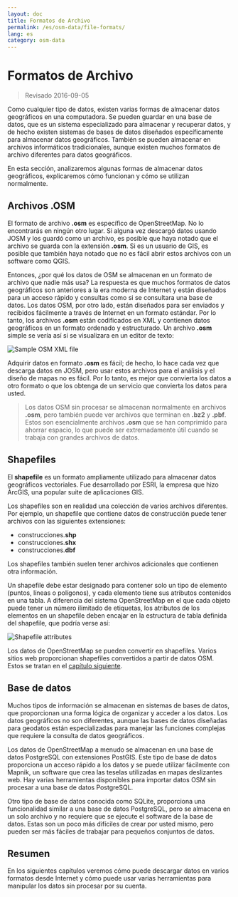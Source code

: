 ```yaml
---
layout: doc
title: Formatos de Archivo
permalink: /es/osm-data/file-formats/
lang: es
category: osm-data
---
```


Formatos de Archivo
=============

> Revisado 2016-09-05

Como cualquier tipo de datos, existen varias formas de almacenar datos geográficos en una computadora. Se pueden guardar en una base de datos, que es un sistema especializado para almacenar y recuperar datos, y de hecho existen sistemas de bases de datos diseñados específicamente para almacenar datos geográficos. También se pueden almacenar en archivos informáticos tradicionales, aunque existen muchos formatos de archivo diferentes para datos geográficos.   

En esta sección, analizaremos algunas formas de almacenar datos geográficos, explicaremos cómo funcionan y cómo se utilizan normalmente.   

Archivos .OSM
-----------

El formato de archivo **.osm** es específico de OpenStreetMap. No lo encontrarás en ningún otro lugar. Si alguna vez descargó datos usando JOSM y los guardó como un archivo, es posible que haya notado que el archivo se guarda con la extensión **.osm**. Si es un usuario de GIS, es posible que también haya notado que no es fácil abrir estos archivos con un software como QGIS.   

Entonces, ¿por qué los datos de OSM se almacenan en un formato de archivo que nadie más usa? La respuesta es que muchos formatos de datos geográficos son anteriores a la era moderna de Internet y están diseñados para un acceso rápido y consultas como si se consultara una base de datos. Los datos OSM, por otro lado, están diseñados para ser enviados y recibidos fácilmente a través de Internet en un formato estándar. Por lo tanto, los archivos **.osm** están codificados en XML y contienen datos geográficos en un formato ordenado y estructurado. Un archivo **.osm** simple se vería así si se visualizara en un editor de texto:   

![Sample OSM XML file][]

Adquirir datos en formato **.osm** es fácil; de hecho, lo hace cada vez que descarga datos en JOSM, pero usar estos archivos para el análisis y el diseño de mapas no es fácil. Por lo tanto, es mejor que convierta los datos a otro formato o que los obtenga de un servicio que convierta los datos para usted.   

> Los datos OSM sin procesar se almacenan normalmente en archivos **.osm**, pero también puede ver archivos que terminan en **.bz2** y **.pbf**. Estos son esencialmente archivos **.osm** que se han comprimido para ahorrar espacio, lo que puede ser extremadamente útil cuando se trabaja con grandes archivos de datos.   

Shapefiles
----------

El **shapefile** es un formato ampliamente utilizado para almacenar datos geográficos vectoriales. Fue desarrollado por ESRI, la empresa que hizo ArcGIS, una popular suite de aplicaciones GIS.   

Los shapefiles son en realidad una colección de varios archivos diferentes. Por ejemplo, un shapefile que contiene datos de construcción puede tener archivos con las siguientes extensiones:   

-	construcciones.**shp**
-	construcciones.**shx**
-	construcciones.**dbf**

Los shapefiles también suelen tener archivos adicionales que contienen otra información.   

Un shapefile debe estar designado para contener solo un tipo de elemento (puntos, líneas o polígonos), y cada elemento tiene sus atributos contenidos en una tabla. A diferencia del sistema OpenStreetMap en el que cada objeto puede tener un número ilimitado de etiquetas, los atributos de los elementos en un shapefile deben encajar en la estructura de tabla definida del shapefile, que podría verse así:   

![Shapefile attributes][]

Los datos de OpenStreetMap se pueden convertir en shapefiles. Varios sitios web proporcionan shapefiles convertidos a partir de datos OSM. Estos se tratan en el [capítulo siguiente](/en/osm-data/getting-data).   

Base de datos
---------

Muchos tipos de información se almacenan en sistemas de bases de datos, que proporcionan una forma lógica de organizar y acceder a los datos. Los datos geográficos no son diferentes, aunque las bases de datos diseñadas para geodatos están especializadas para manejar las funciones complejas que requiere la consulta de datos geográficos.   

Los datos de OpenStreetMap a menudo se almacenan en una base de datos PostgreSQL con extensiones PostGIS. Este tipo de base de datos proporciona un acceso rápido a los datos y se puede utilizar fácilmente con Mapnik, un software que crea las teselas utilizadas en mapas deslizantes web. Hay varias herramientas disponibles para importar datos OSM sin procesar a una base de datos PostgreSQL.   

Otro tipo de base de datos conocida como SQLite, proporciona una funcionalidad similar a una base de datos PostgreSQL, pero se almacena en un solo archivo y no requiere que se ejecute el software de la base de datos. Estas son un poco más difíciles de crear por usted mismo, pero pueden ser más fáciles de trabajar para pequeños conjuntos de datos.  

Resumen
-------

En los siguientes capítulos veremos cómo puede descargar datos en varios formatos desde Internet y cómo puede usar varias herramientas para manipular los datos sin procesar por su cuenta.   


[Sample OSM XML file]: /images/osm-data/example_osm.png
[Shapefile attributes]: /images/osm-data/shapefile_attributes.png